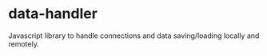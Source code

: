 data-handler
============

Javascript library to handle connections and data saving/loading locally and remotely. 
